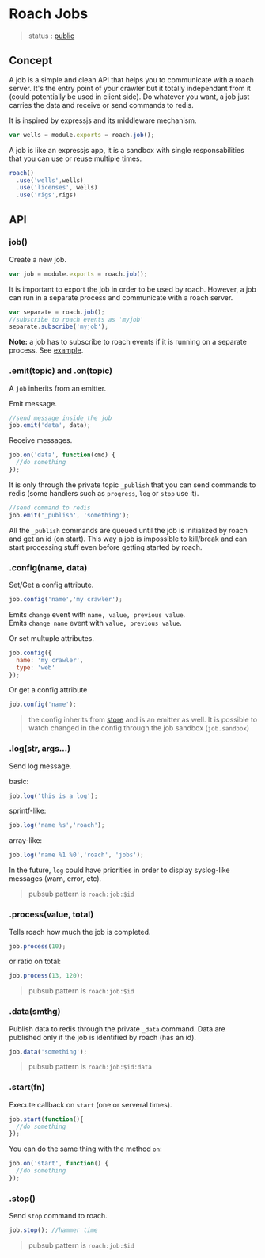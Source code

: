 # Roach Jobs

  > status : [public](#concept)

## Concept

 A job is a simple and clean API that helps you to communicate with a roach server. It's the entry point of your crawler but it totally independant from it (could potentially be used in client side). Do whatever you want, a job just carries the data and receive or send commands to redis.

 It is inspired by expressjs and its middleware mechanism.

```js
var wells = module.exports = roach.job();
```

 A job is like an expressjs app, it is a sandbox with single responsabilities that you can use or reuse multiple times. 

```js
roach()
  .use('wells',wells)
  .use('licenses', wells)
  .use('rigs',rigs)

```

## API

### job()

 Create a new job.

```js
var job = module.exports = roach.job();
```

 It is important to export the job in order to be used by roach. However, a job can run in a separate process and communicate with a roach server.

```js
var separate = roach.job();
//subscribe to roach events as 'myjob'
separate.subscribe('myjob');
```

**Note:** a job has to subscribe to roach events if it is running on a separate process. See [example](https://github.com/PetroFeed/roach2/blob/master/example/stocks).

### .emit(topic) and .on(topic)

 A `job` inherits from an emitter. 

 Emit message.

```js
//send message inside the job
job.emit('data', data);
```

 Receive messages.

```js
job.on('data', function(cmd) {
  //do something
});
```

It is only through the private topic `_publish` that you can send commands to redis (some handlers such as `progress`, `log` or `stop` use it). 

```js
//send command to redis
job.emit('_publish', 'something');
```

All the `_publish` commands are queued until the job is initialized by roach and get an id (on start). This way a job is impossible to kill/break and can start processing stuff even before getting started by roach.

### .config(name, data)

 Set/Get a config attribute.


```js
job.config('name','my crawler');
```

  Emits `change` event with `name, value, previous value`.<br>
  Emits `change name` event with `value, previous value`.

 Or set multuple attributes.

```js
job.config({
  name: 'my crawler',
  type: 'web'
});
```

 Or get a config attribute

```js
job.config('name');
```

  > the config inherits from [store](http://github.com/bredele/store) and is an emitter as well. It is possible to watch changed in the config through the job sandbox (`job.sandbox`)

### .log(str, args...)

 Send log message.

basic:

```js
job.log('this is a log');
```

sprintf-like:

```js
job.log('name %s','roach');
```

array-like:

```js
job.log('name %1 %0','roach', 'jobs');
```
 In the future, `log` could have priorities in order to display syslog-like messages (warn, error, etc).

  > pubsub pattern is `roach:job:$id` 

### .process(value, total)

 Tells roach how much the job is completed.

```js
job.process(10);
```

or ratio on total:

```js
job.process(13, 120);
```

  > pubsub pattern is `roach:job:$id` 

### .data(smthg)

 Publish data to redis through the private `_data` command. Data are published only if the job is identified by roach (has an id).

```js
job.data('something');
```
  > pubsub pattern is `roach:job:$id:data` 

### .start(fn)

 Execute callback on `start` (one or serveral times).

```js
job.start(function(){
  //do something
});
```

 You can do the same thing with the method `on`:

```js
job.on('start', function() {
  //do something
});
```

### .stop()

 Send `stop` command to roach.

```js
job.stop(); //hammer time
```

  > pubsub pattern is `roach:job:$id` 